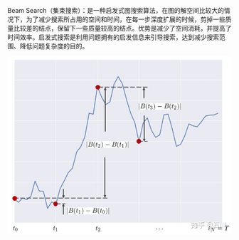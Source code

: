 Beam Search（集束搜索）：是一种启发式图搜索算法，在图的解空间比较大的情况下，为了减少搜索所占用的空间和时间，在每一步深度扩展的时候，剪掉一些质量比较差的结点，保留下一些质量较高的结点。优势是减少了空间消耗，并提高了时间效率。启发式搜索是利用问题拥有的启发信息来引导搜索，达到减少搜索范围、降低问题复杂度的目的。

<!--![img text](https://github.com/wymzj/my_code_product/blob/main/IMG-FOLDER/布朗运动.jpg)-->
<p align="center">
<img src="https://github.com/wymzj/my_code_product/blob/main/IMG-FOLDER/布朗运动.jpg" width="600" height="400" alt="布朗运动"/><br/>
</p>
